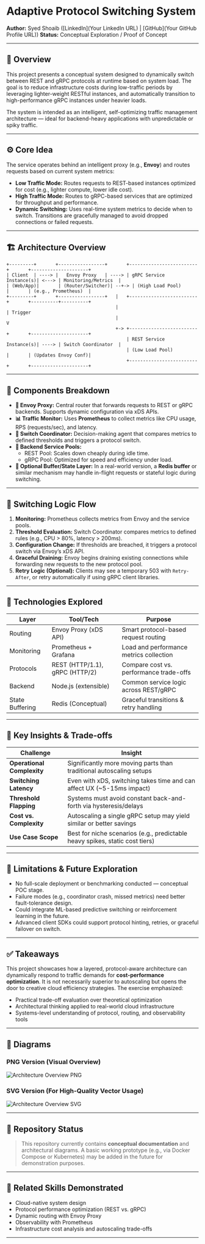 # Adaptive Protocol Switching System

**Author:** Syed Shoaib ([LinkedIn](Your LinkedIn URL) | [GitHub](Your GitHub Profile URL))
**Status:** Conceptual Exploration / Proof of Concept

---

## 🧠 Overview

This project presents a conceptual system designed to dynamically switch between REST and gRPC protocols at runtime based on system load. The goal is to reduce infrastructure costs during low-traffic periods by leveraging lighter-weight RESTful instances, and automatically transition to high-performance gRPC instances under heavier loads.

The system is intended as an intelligent, self-optimizing traffic management architecture — ideal for backend-heavy applications with unpredictable or spiky traffic.

---

## ⚙️ Core Idea

The service operates behind an intelligent proxy (e.g., **Envoy**) and routes requests based on current system metrics:

- **Low Traffic Mode:** Routes requests to REST-based instances optimized for cost (e.g., lighter compute, lower idle cost).
- **High Traffic Mode:** Routes to gRPC-based services that are optimized for throughput and performance.
- **Dynamic Switching:** Uses real-time system metrics to decide when to switch. Transitions are gracefully managed to avoid dropped connections or failed requests.

---

## 🏗️ Architecture Overview

```
+---------+       +-----------------+       +-------------------------+       +---------------------+
| Client  | ----> |   Envoy Proxy   | ----> | gRPC Service Instance(s)| <---> | Monitoring/Metrics  |
| (Web/App)|       | (Router/Switcher)| --+-> | (High Load Pool)        |       | (e.g., Prometheus)  |
+---------+       +-----------------+   |   +-------------------------+       +----------+----------+
                                        |                                                | Trigger
                                        |                                                V
                                        +-> +-------------------------+       +---------------------+
                                            | REST Service Instance(s)| ----> | Switch Coordinator  |
                                            | (Low Load Pool)         |       | (Updates Envoy Conf)|
                                            +-------------------------+       +---------------------+
```



---

## 🧩 Components Breakdown

- **🧭 Envoy Proxy:** Central router that forwards requests to REST or gRPC backends. Supports dynamic configuration via xDS APIs.
- **📊 Traffic Monitor:** Uses **Prometheus** to collect metrics like CPU usage, RPS (requests/sec), and latency.
- **🧠 Switch Coordinator:** Decision-making agent that compares metrics to defined thresholds and triggers a protocol switch.
- **🧵 Backend Service Pools:**
  - REST Pool: Scales down cheaply during idle time.
  - gRPC Pool: Optimized for speed and efficiency under load.
- **🧰 Optional Buffer/State Layer:** In a real-world version, a **Redis buffer** or similar mechanism may handle in-flight requests or stateful logic during switching.

---

## 🚦 Switching Logic Flow

1. **Monitoring:** Prometheus collects metrics from Envoy and the service pools.
2. **Threshold Evaluation:** Switch Coordinator compares metrics to defined rules (e.g., CPU > 80%, latency > 200ms).
3. **Configuration Change:** If thresholds are breached, it triggers a protocol switch via Envoy’s xDS API.
4. **Graceful Draining:** Envoy begins draining existing connections while forwarding new requests to the new protocol pool.
5. **Retry Logic (Optional):** Clients may see a temporary 503 with `Retry-After`, or retry automatically if using gRPC client libraries.

---

## 🧪 Technologies Explored

| Layer             | Tool/Tech                     | Purpose                                      |
|------------------|-------------------------------|----------------------------------------------|
| Routing           | Envoy Proxy (xDS API)         | Smart protocol-based request routing         |
| Monitoring        | Prometheus + Grafana          | Load and performance metrics collection      |
| Protocols         | REST (HTTP/1.1), gRPC (HTTP/2)| Compare cost vs. performance trade-offs      |
| Backend           | Node.js (extensible)          | Common service logic across REST/gRPC        |
| State Buffering   | Redis (Conceptual)            | Graceful transitions & retry handling        |

---

## 🧠 Key Insights & Trade-offs

| Challenge                  | Insight                                                                 |
|---------------------------|-------------------------------------------------------------------------|
| **Operational Complexity**| Significantly more moving parts than traditional autoscaling setups     |
| **Switching Latency**     | Even with xDS, switching takes time and can affect UX (~5-15ms impact)  |
| **Threshold Flapping**    | Systems must avoid constant back-and-forth via hysteresis/delays        |
| **Cost vs. Complexity**   | Autoscaling a single gRPC setup may yield similar or better savings     |
| **Use Case Scope**        | Best for niche scenarios (e.g., predictable heavy spikes, static cost tiers) |

---

## 💭 Limitations & Future Exploration

- No full-scale deployment or benchmarking conducted — conceptual POC stage.
- Failure modes (e.g., coordinator crash, missed metrics) need better fault-tolerance design.
- Could integrate ML-based predictive switching or reinforcement learning in the future.
- Advanced client SDKs could support protocol hinting, retries, or graceful failover on switch.

---

## ✅ Takeaways

This project showcases how a layered, protocol-aware architecture can dynamically respond to traffic demands for **cost-performance optimization**. It is not necessarily superior to autoscaling but opens the door to creative cloud efficiency strategies. The exercise emphasized:

- Practical trade-off evaluation over theoretical optimization
- Architectural thinking applied to real-world cloud infrastructure
- Systems-level understanding of protocol, routing, and observability tools

---

## 📂 Diagrams

### PNG Version (Visual Overview)
![Architecture Overview PNG](./diagram-export-4-29-2025-4_56_17-PM.png)

### SVG Version (For High-Quality Vector Usage)
![Architecture Overview SVG](./diagram-export-4-29-2025-4_53_20-PM.svg)

---

## 📁 Repository Status

> This repository currently contains **conceptual documentation** and architectural diagrams. A basic working prototype (e.g., via Docker Compose or Kubernetes) may be added in the future for demonstration purposes.

---

## 📌 Related Skills Demonstrated

- Cloud-native system design
- Protocol performance optimization (REST vs. gRPC)
- Dynamic routing with Envoy Proxy
- Observability with Prometheus
- Infrastructure cost analysis and autoscaling trade-offs

---
